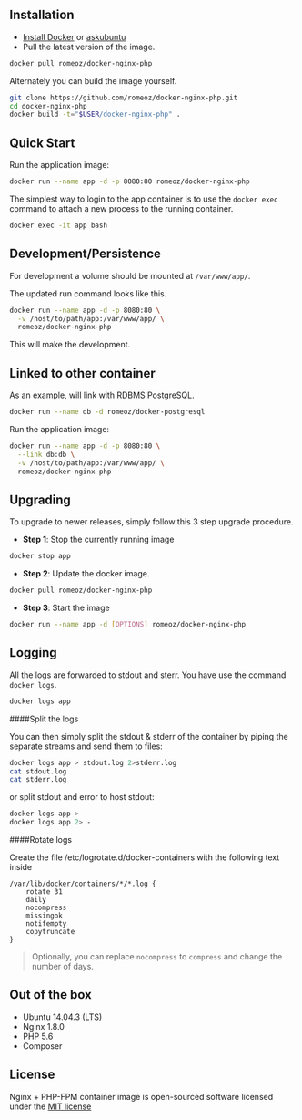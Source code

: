Installation
-------------------

 * [Install Docker](https://docs.docker.com/installation/) or [askubuntu](http://askubuntu.com/a/473720)
 * Pull the latest version of the image.
 
```bash
docker pull romeoz/docker-nginx-php
```

Alternately you can build the image yourself.

```bash
git clone https://github.com/romeoz/docker-nginx-php.git
cd docker-nginx-php
docker build -t="$USER/docker-nginx-php" .
```

Quick Start
-------------------

Run the application image:

```bash
docker run --name app -d -p 8080:80 romeoz/docker-nginx-php
```

The simplest way to login to the app container is to use the `docker exec` command to attach a new process to the running container.

```bash
docker exec -it app bash
```

Development/Persistence
-------------------

For development a volume should be mounted at `/var/www/app/`.

The updated run command looks like this.

```bash
docker run --name app -d -p 8080:80 \
  -v /host/to/path/app:/var/www/app/ \
  romeoz/docker-nginx-php
```

This will make the development.

Linked to other container
-------------------

As an example, will link with RDBMS PostgreSQL. 

```bash
docker run --name db -d romeoz/docker-postgresql
```

Run the application image:

```bash
docker run --name app -d -p 8080:80 \
  --link db:db \
  -v /host/to/path/app:/var/www/app/ \
  romeoz/docker-nginx-php
```

Upgrading
-------------------

To upgrade to newer releases, simply follow this 3 step upgrade procedure.

- **Step 1**: Stop the currently running image

```bash
docker stop app
```

- **Step 2**: Update the docker image.

```bash
docker pull romeoz/docker-nginx-php
```

- **Step 3**: Start the image

```bash
docker run --name app -d [OPTIONS] romeoz/docker-nginx-php
```

Logging
-------------------

All the logs are forwarded to stdout and sterr. You have use the command `docker logs`.

```bash
docker logs app

```

####Split the logs

You can then simply split the stdout & stderr of the container by piping the separate streams and send them to files:

```bash
docker logs app > stdout.log 2>stderr.log
cat stdout.log
cat stderr.log
```

or split stdout and error to host stdout:

```bash
docker logs app > -
docker logs app 2> -
```

####Rotate logs

Create the file /etc/logrotate.d/docker-containers with the following text inside

```
/var/lib/docker/containers/*/*.log {
    rotate 31
    daily
    nocompress
    missingok
    notifempty
    copytruncate
}
```
> Optionally, you can replace `nocompress` to `compress` and change the number of days.

Out of the box
-------------------
 * Ubuntu 14.04.3 (LTS)
 * Nginx 1.8.0
 * PHP 5.6
 * Composer

License
-------------------

Nginx + PHP-FPM container image is open-sourced software licensed under the [MIT license](http://opensource.org/licenses/MIT)